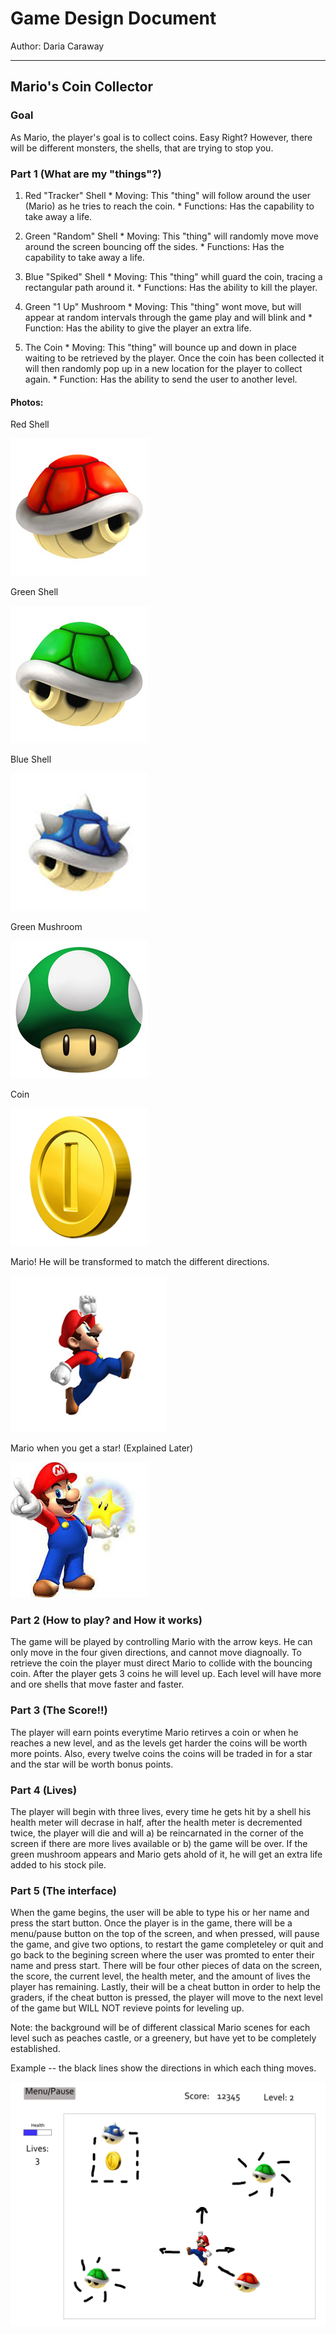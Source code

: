 # Game Design Document
Author: Daria Caraway

----

## Mario's Coin Collector

### Goal

As Mario, the player's goal is to collect coins. Easy Right? However, there will be different monsters, the shells, that are trying to stop you. 


### Part 1 (What are my "things"?)
  1. Red "Tracker" Shell
    * Moving: This "thing" will follow around the user (Mario) as he tries to reach the coin.
    * Functions: Has the capability to take away a life.
    
  2. Green "Random" Shell
    * Moving: This "thing" will randomly move move around the screen bouncing off the sides.
    * Functions: Has the capability to take away a life. 
    
  3. Blue "Spiked" Shell
  	* Moving: This "thing" whill guard the coin, tracing a rectangular path around it.
  	* Functions: Has the ability to kill the player.
  
  4. Green "1 Up" Mushroom
    * Moving: This "thing" wont move, but will appear at random intervals through the game play and will blink and 
    * Function: Has the ability to give the player an extra life.
    
  5. The Coin
    * Moving: This "thing" will bounce up and down in place waiting to be retrieved by the player.  Once the coin has been collected it will then randomly pop up in a new location for the player to collect again.
    * Function: Has the ability to send the user to another level.
    
#### Photos:

Red Shell

![caraway](redshell.jpg "Red Shell")

Green Shell 

![caraway](greenshell.jpg "Green Shell") 

Blue Shell 

![caraway](blueshell.jpeg "Blue Shell")

Green Mushroom

![caraway](greenmushroom.jpg "Green Mushroom")

Coin

![caraway](coin.png "Coin")

Mario! He will be transformed to match the different directions.

![caraway](mario.running.ahead.jpg "Red Shell")

Mario when you get a star! (Explained Later)

![caraway](mariostar.jpeg "Red Shell")
    
### Part 2 (How to play? and How it works)
The game will be played by controlling Mario with the arrow keys. He can only move in the four given
directions, and cannot move diagnoally.  To retrieve the coin the player must direct Mario to collide with the bouncing coin.  After the player gets 3 coins he will level up.  Each level
will have more and ore shells that move faster and faster.

### Part 3 (The Score!!)
The player will earn points everytime Mario retirves a coin or when he reaches a new level, and as the levels get harder the coins will be worth more points.  Also, every twelve coins the coins will be traded in for a star and the star will be worth bonus points.

### Part 4 (Lives)
The player will begin with three lives, every time he gets hit by a shell his health meter will decrase in half, after
the health meter is decremented twice, the player will die and will a) be reincarnated in the corner of the screen if there are more lives available
or b) the game will be over. If the green mushroom appears and Mario gets ahold of it, he will get an extra life added to his stock pile.
 
### Part 5 (The interface)
When the game begins, the user will be able to type his or her name and press the start button.
Once the player is in the game, there will be a menu/pause button on the top of the screen, and when pressed, will pause the game,
and give two options, to restart the game completeley or quit and go back to the begining screen where the user was
promted to enter their name and press start. There will be four other pieces of data on the screen,
the score, the current level, the health meter, and the amount of lives the player has remaining.  Lastly, their will be a cheat button
in order to help the graders, if the cheat button is pressed, the player will move to the next level of the game but WILL NOT revieve points
for leveling up. 

Note: the background will be of different classical Mario scenes for each level such as peaches castle, or a greenery, but have yet to be
completely established.


Example -- the black lines show the directions in which each thing moves.

![caraway](rough.jpg "Rough Window")






 



